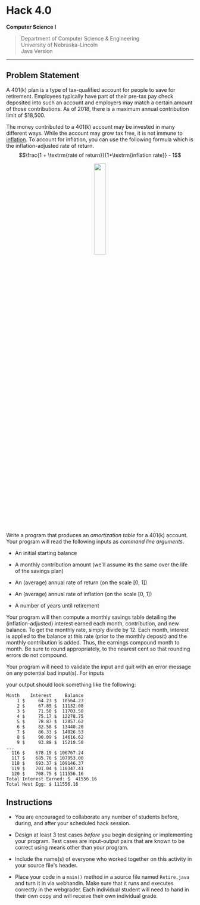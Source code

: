 
# Hack 4.0
**Computer Science I**
> Department of Computer Science & Engineering  
> University of Nebraska–Lincoln  
> Java Version
------------------------------------------------------------------------

## Problem Statement

A 401(k) plan is a type of tax-qualified account for people to save for
retirement. Employees typically have part of their pre-tax pay check
deposited into such an account and employers may match a certain amount
of those contributions. As of 2018, there is a maximum annual
contribution limit of \$18,500.

The money contributed to a 401(k) account may be invested in many
different ways. While the account may grow tax free, it is not immune to
[inflation](https://en.wikipedia.org/wiki/Inflation). To account 
for inflation, you can use the following formula
which is the inflation-adjusted rate of return.
$$\frac{1 + \textrm{rate of return}}{1+\textrm{inflation rate}} - 1$$

<p align="center"><img width="25%" src="https://render.githubusercontent.com/render/math?math=\frac{1 %2B \textrm{rate%5C%2Cof%20return}}{1%2B\textrm{inflation%20rate}} - 1"></p>

Write a program that produces an *amortization table* for a 401(k)
account. Your program will read the following inputs as *command line
arguments*.

-   An initial starting balance

-   A monthly contribution amount (we'll assume its the same over the
    life of the savings plan)

-   An (average) annual rate of return (on the scale [0, 1])

-   An (average) annual rate of inflation (on the scale [0, 1])

-   A number of years until retirement

Your program will then compute a monthly savings table detailing the
(inflation-adjusted) interest earned each month, contribution, and new
balance. To get the monthly rate, simply divide by 12. Each month,
interest is applied to the balance at this rate (prior to the monthly
deposit) and the monthly contribution is added. Thus, the earnings
compound month to month. Be sure to round appropriately, to the nearest
cent so that rounding errors do not compound.

Your program will need to validate the input and quit with an error
message on any potential bad input(s). For inputs

your output should look something like the following:

```text
Month    Interest     Balance 
    1 $     64.23 $  10564.23
    2 $     67.85 $  11132.08
    3 $     71.50 $  11703.58
    4 $     75.17 $  12278.75
    5 $     78.87 $  12857.62
    6 $     82.58 $  13440.20
    7 $     86.33 $  14026.53
    8 $     90.09 $  14616.62
    9 $     93.88 $  15210.50
...    
  116 $    678.19 $ 106767.24
  117 $    685.76 $ 107953.00
  118 $    693.37 $ 109146.37
  119 $    701.04 $ 110347.41
  120 $    708.75 $ 111556.16
Total Interest Earned: $  41556.16
Total Nest Egg: $ 111556.16
```

## Instructions

-   You are encouraged to collaborate any number of students before,
    during, and after your scheduled hack session.

-   Design at least 3 test cases *before* you begin designing or
    implementing your program. Test cases are input-output pairs that
    are known to be correct using means other than your program.

-   Include the name(s) of everyone who worked together on this activity
    in your source file's header.
    
-   Place your code in a `main()` method in a source file named
    `Retire.java` and turn it in via webhandin.  Make sure that
    it runs and executes correctly in the webgrader. Each individual
    student will need to hand in their own copy and will receive their
    own individual grade.



